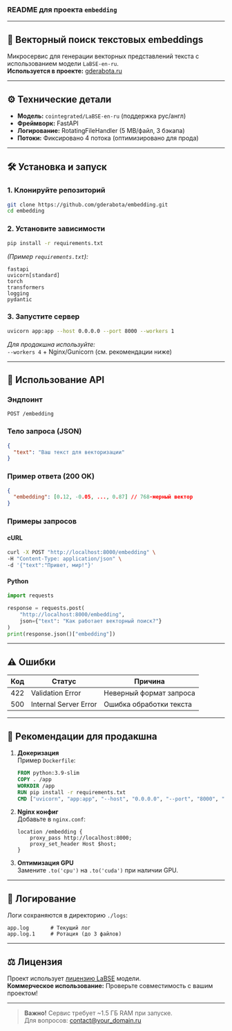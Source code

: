 ### README для проекта `embedding`

---

## 🚀 Векторный поиск текстовых embeddings  
Микросервис для генерации векторных представлений текста с использованием модели `LaBSE-en-ru`.  
**Используется в проекте:** [gderabota.ru](https://gderabota.ru)

---

## ⚙️ Технические детали
- **Модель:** `cointegrated/LaBSE-en-ru` (поддержка рус/англ)
- **Фреймворк:** FastAPI
- **Логирование:** RotatingFileHandler (5 MB/файл, 3 бэкапа)
- **Потоки:** Фиксировано 4 потока (оптимизировано для прода)

---

## 🛠️ Установка и запуск

### 1. Клонируйте репозиторий
```bash
git clone https://github.com/gderabota/embedding.git
cd embedding
```

### 2. Установите зависимости
```bash
pip install -r requirements.txt
```
*(Пример `requirements.txt`):*
```
fastapi
uvicorn[standard]
torch
transformers
logging
pydantic
```

### 3. Запустите сервер
```bash
uvicorn app:app --host 0.0.0.0 --port 8000 --workers 1
```
*Для продакшна используйте:*  
`--workers 4` + Nginx/Gunicorn (см. рекомендации ниже)

---

## 📡 Использование API

### Эндпоинт
`POST /embedding`

### Тело запроса (JSON)
```json
{
  "text": "Ваш текст для векторизации"
}
```

### Пример ответа (200 OK)
```json
{
  "embedding": [0.12, -0.05, ..., 0.87] // 768-мерный вектор
}
```

### Примеры запросов
#### cURL
```bash
curl -X POST "http://localhost:8000/embedding" \
-H "Content-Type: application/json" \
-d '{"text":"Привет, мир!"}'
```

#### Python
```python
import requests

response = requests.post(
    "http://localhost:8000/embedding",
    json={"text": "Как работает векторный поиск?"}
)
print(response.json()["embedding"])
```

---

## ⚠️ Ошибки
| Код | Статус                  | Причина                     |
|-----|-------------------------|-----------------------------|
| 422 | Validation Error        | Неверный формат запроса     |
| 500 | Internal Server Error  | Ошибка обработки текста     |

---

## 🔧 Рекомендации для продакшна
1. **Докеризация**  
   Пример `Dockerfile`:
   ```dockerfile
   FROM python:3.9-slim
   COPY . /app
   WORKDIR /app
   RUN pip install -r requirements.txt
   CMD ["uvicorn", "app:app", "--host", "0.0.0.0", "--port", "8000", "--workers", "4"]
   ```

2. **Nginx конфиг**  
   Добавьте в `nginx.conf`:
   ```nginx
   location /embedding {
       proxy_pass http://localhost:8000;
       proxy_set_header Host $host;
   }
   ```

3. **Оптимизация GPU**  
   Замените `.to('cpu')` на `.to('cuda')` при наличии GPU.

---

## 📄 Логирование
Логи сохраняются в директорию `./logs`:
```
app.log       # Текущий лог
app.log.1     # Ротация (до 3 файлов)
```

---

## ⚖️ Лицензия
Проект использует [лицензию LaBSE](https://huggingface.co/cointegrated/LaBSE-en-ru) модели.  
**Коммерческое использование:** Проверьте совместимость с вашим проектом!

---

> **Важно!** Сервис требует ~1.5 ГБ RAM при запуске.  
> Для вопросов: contact@your_domain.ru
